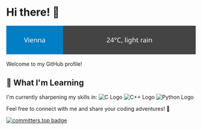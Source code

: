 # Hi there! 👋 

[![Vienna](https://raw.githubusercontent.com/hu8813/hu8813/main/weather_badge.svg)](https://playing-with-fastapi.vercel.app/weather/vienna)


Welcome to my GitHub profile!

## 🌱 What I'm Learning

I'm currently sharpening my skills in: ![C Logo](https://img.shields.io/badge/-C-000000?style=flat-square&logo=C&logoColor=white) ![C++ Logo](https://img.shields.io/badge/-C++-000000?style=flat-square&logo=C%2B%2B&logoColor=white) ![Python Logo](https://img.shields.io/badge/-Python-008000?style=flat-square&logo=Python&logoColor=white) 

Feel free to connect with me and share your coding adventures! 🚀



<!-- FOLLOWERS:START -->

<!-- FOLLOWERS:END -->





[![committers.top badge](https://user-badge.committers.top/austria/hu8813.svg)](https://user-badge.committers.top/austria/hu8813)

